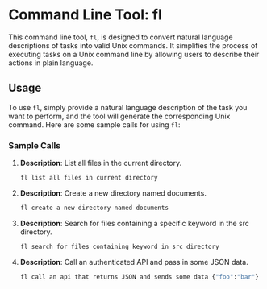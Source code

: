 # Command Line Tool: fl

This command line tool, `fl`, is designed to convert natural language descriptions of tasks into valid Unix commands.
It simplifies the process of executing tasks on a Unix command line by allowing users to describe their actions in plain language.

## Usage

To use `fl`, simply provide a natural language description of the task you want to perform, and the tool will generate the corresponding Unix command.
Here are some sample calls for using `fl`:

### Sample Calls

1. **Description**: List all files in the current directory.
   ```bash
   fl list all files in current directory
   ```

2. **Description**: Create a new directory named documents.
   ```bash
   fl create a new directory named documents
   ```

3. **Description**: Search for files containing a specific keyword in the src directory.
   ```bash
   fl search for files containing keyword in src directory
   ```

4. **Description**: Call an authenticated API and pass in some JSON data.
   ```bash
   fl call an api that returns JSON and sends some data {"foo":"bar"} as json where the api uses basic auth and the secret is an environment variable called API_KEY
   ```
